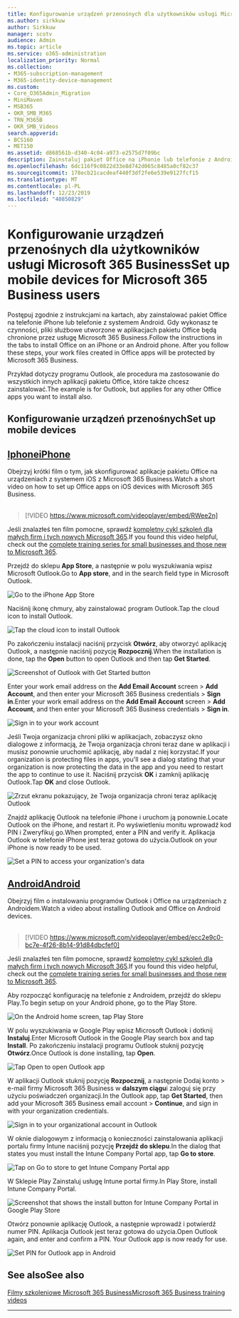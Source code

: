 ```yaml
---
title: Konfigurowanie urządzeń przenośnych dla użytkowników usługi Microsoft 365 Business
ms.author: sirkkuw
author: Sirkkuw
manager: scotv
audience: Admin
ms.topic: article
ms.service: o365-administration
localization_priority: Normal
ms.collection:
- M365-subscription-management
- M365-identity-device-management
ms.custom:
- Core_O365Admin_Migration
- MiniMaven
- MSB365
- OKR_SMB_M365
- TRN_M365B
- OKR_SMB_Videos
search.appverid:
- BCS160
- MET150
ms.assetid: d868561b-d340-4c04-a973-e2575d7f09bc
description: Zainstaluj pakiet Office na iPhonie lub telefonie z Androidem, a pliki służbowe w aplikacjach pakietu Office będą chronione przez firmę Microsoft 365 Business.
ms.openlocfilehash: 6dc116f9c0822d33e8d742d065c8485a0cf82c37
ms.sourcegitcommit: 178ecb21cacdeaf440f3df2fe6e539e9127fcf15
ms.translationtype: MT
ms.contentlocale: pl-PL
ms.lasthandoff: 12/23/2019
ms.locfileid: "40850829"
---
```

# <a name="set-up-mobile-devices-for-microsoft-365-business-users"></a><span data-ttu-id="cbb48-103">Konfigurowanie urządzeń przenośnych dla użytkowników usługi Microsoft 365 Business</span><span class="sxs-lookup"><span data-stu-id="cbb48-103">Set up mobile devices for Microsoft 365 Business users</span></span>

<span data-ttu-id="cbb48-p101">Postępuj zgodnie z instrukcjami na kartach, aby zainstalować pakiet Office na telefonie iPhone lub telefonie z systemem Android. Gdy wykonasz te czynności, pliki służbowe utworzone w aplikacjach pakietu Office będą chronione przez usługę Microsoft 365 Business.</span><span class="sxs-lookup"><span data-stu-id="cbb48-p101">Follow the instructions in the tabs to install Office on an iPhone or an Android phone. After you follow these steps, your work files created in Office apps will be protected by Microsoft 365 Business.</span></span>

<span data-ttu-id="cbb48-106">Przykład dotyczy programu Outlook, ale procedura ma zastosowanie do wszystkich innych aplikacji pakietu Office, które także chcesz zainstalować.</span><span class="sxs-lookup"><span data-stu-id="cbb48-106">The example is for Outlook, but applies for any other Office apps you want to install also.</span></span>
  
## <a name="set-up-mobile-devices"></a><span data-ttu-id="cbb48-107">Konfigurowanie urządzeń przenośnych</span><span class="sxs-lookup"><span data-stu-id="cbb48-107">Set up mobile devices</span></span>

## <a name="iphonetabiphone"></a>[<span data-ttu-id="cbb48-108">Iphone</span><span class="sxs-lookup"><span data-stu-id="cbb48-108">iPhone</span></span>](#tab/iPhone)
  
<span data-ttu-id="cbb48-109">Obejrzyj krótki film o tym, jak skonfigurować aplikacje pakietu Office na urządzeniach z systemem iOS z Microsoft 365 Business.</span><span class="sxs-lookup"><span data-stu-id="cbb48-109">Watch a short video on how to set up Office apps on iOS devices with Microsoft 365 Business.</span></span><br><br>

> [!VIDEO https://www.microsoft.com/videoplayer/embed/RWee2n] 

<span data-ttu-id="cbb48-110">Jeśli znalazłeś ten film pomocne, sprawdź [kompletny cykl szkoleń dla małych firm i tych nowych Microsoft 365](https://support.office.com/article/6ab4bbcd-79cf-4000-a0bd-d42ce4d12816).</span><span class="sxs-lookup"><span data-stu-id="cbb48-110">If you found this video helpful, check out the [complete training series for small businesses and those new to Microsoft 365](https://support.office.com/article/6ab4bbcd-79cf-4000-a0bd-d42ce4d12816).</span></span>

<span data-ttu-id="cbb48-111">Przejdź do sklepu **App Store**, a następnie w polu wyszukiwania wpisz Microsoft Outlook.</span><span class="sxs-lookup"><span data-stu-id="cbb48-111">Go to **App store**, and in the search field type in Microsoft Outlook.</span></span>
  
![Go to the iPhone App Store](media/886913de-76e5-4883-8ed0-4eb3ec06188f.png)
  
<span data-ttu-id="cbb48-113">Naciśnij ikonę chmury, aby zainstalować program Outlook.</span><span class="sxs-lookup"><span data-stu-id="cbb48-113">Tap the cloud icon to install Outlook.</span></span>
  
![Tap the cloud icon to install Outlook](media/665e1620-948a-4ab8-b914-dca49530142c.png)
  
<span data-ttu-id="cbb48-115">Po zakończeniu instalacji naciśnij przycisk **Otwórz**, aby otworzyć aplikację Outlook, a następnie naciśnij pozycję **Rozpocznij**.</span><span class="sxs-lookup"><span data-stu-id="cbb48-115">When the installation is done, tap the **Open** button to open Outlook and then tap **Get Started**.</span></span>
  
![Screenshot of Outlook with Get Started button](media/005bedec-ae50-4d75-b3bb-e7cef9e2561c.png)
  
<span data-ttu-id="cbb48-117">Enter your work email address on the **Add Email Account** screen \> **Add Account**, and then enter your Microsoft 365 Business credentials \> **Sign in**.</span><span class="sxs-lookup"><span data-stu-id="cbb48-117">Enter your work email address on the **Add Email Account** screen \> **Add Account**, and then enter your Microsoft 365 Business credentials \> **Sign in**.</span></span>
  
![Sign in to your work account](media/3cef1fb5-7bec-4d3d-8542-872b731ce19f.png)
  
<span data-ttu-id="cbb48-119">Jeśli Twoja organizacja chroni pliki w aplikacjach, zobaczysz okno dialogowe z informacją, że Twoja organizacja chroni teraz dane w aplikacji i musisz ponownie uruchomić aplikację, aby nadal z niej korzystać.</span><span class="sxs-lookup"><span data-stu-id="cbb48-119">If your organization is protecting files in apps, you'll see a dialog stating that your organization is now protecting the data in the app and you need to restart the app to continue to use it.</span></span> <span data-ttu-id="cbb48-120">Naciśnij przycisk **OK** i zamknij aplikację Outlook.</span><span class="sxs-lookup"><span data-stu-id="cbb48-120">Tap **OK** and close Outlook.</span></span> 
  
![Zrzut ekranu pokazujący, że Twoja organizacja chroni teraz aplikację Outlook](media/fb4c1c84-b1e9-42e1-8070-c13dcf79fb09.png)
  
<span data-ttu-id="cbb48-122">Znajdź aplikację Outlook na telefonie iPhone i uruchom ją ponownie.</span><span class="sxs-lookup"><span data-stu-id="cbb48-122">Locate Outlook on the iPhone, and restart it.</span></span> <span data-ttu-id="cbb48-123">Po wyświetleniu monitu wprowadź kod PIN i Zweryfikuj go.</span><span class="sxs-lookup"><span data-stu-id="cbb48-123">When prompted, enter a PIN and verify it.</span></span> <span data-ttu-id="cbb48-124">Aplikacja Outlook w telefonie iPhone jest teraz gotowa do użycia.</span><span class="sxs-lookup"><span data-stu-id="cbb48-124">Outlook on your iPhone is now ready to be used.</span></span>
  
![Set a PIN to access your organization's data](media/64f2630b-3164-47a4-9dd6-ca0c29ed5fb3.png)
  
## <a name="androidtabandroid"></a>[<span data-ttu-id="cbb48-126">Android</span><span class="sxs-lookup"><span data-stu-id="cbb48-126">Android</span></span>](#tab/Android)
  
<span data-ttu-id="cbb48-127">Obejrzyj film o instalowaniu programów Outlook i Office na urządzeniach z Androidem.</span><span class="sxs-lookup"><span data-stu-id="cbb48-127">Watch a video about installing Outlook and Office on Android devices.</span></span><br><br>

> [!VIDEO https://www.microsoft.com/videoplayer/embed/ecc2e9c0-bc7e-4f26-8b14-91d84dbcfef0] 

<span data-ttu-id="cbb48-128">Jeśli znalazłeś ten film pomocne, sprawdź [kompletny cykl szkoleń dla małych firm i tych nowych Microsoft 365](https://support.office.com/article/6ab4bbcd-79cf-4000-a0bd-d42ce4d12816).</span><span class="sxs-lookup"><span data-stu-id="cbb48-128">If you found this video helpful, check out the [complete training series for small businesses and those new to Microsoft 365](https://support.office.com/article/6ab4bbcd-79cf-4000-a0bd-d42ce4d12816).</span></span>

<span data-ttu-id="cbb48-129">Aby rozpocząć konfigurację na telefonie z Androidem, przejdź do sklepu Play.</span><span class="sxs-lookup"><span data-stu-id="cbb48-129">To begin setup on your Android phone, go to the Play Store.</span></span>
  
![On the Android home screen, tap Play Store](media/93df88e7-c778-40e1-b35e-868ca6e97f6c.png)
  
<span data-ttu-id="cbb48-131">W polu wyszukiwania w Google Play wpisz Microsoft Outlook i dotknij **Instaluj**.</span><span class="sxs-lookup"><span data-stu-id="cbb48-131">Enter Microsoft Outlook in the Google Play search box and tap **Install**.</span></span> <span data-ttu-id="cbb48-132">Po zakończeniu instalacji programu Outlook stuknij pozycję **Otwórz**.</span><span class="sxs-lookup"><span data-stu-id="cbb48-132">Once Outlook is done installing, tap **Open**.</span></span>
  
![Tap Open to open Outlook app](media/8b4c5937-8875-4b5a-a5b6-b8c6c9cd6240.png)
  
<span data-ttu-id="cbb48-134">W aplikacji Outlook stuknij pozycję **Rozpocznij**, a następnie Dodaj konto \> e-mail firmy Microsoft 365 Business w **dalszym ciągu**i zaloguj się przy użyciu poświadczeń organizacji.</span><span class="sxs-lookup"><span data-stu-id="cbb48-134">In the Outlook app, tap **Get Started**, then add your Microsoft 365 Business email account \> **Continue**, and sign in with your organization credentials.</span></span>
  
![Sign in to your organizational account in Outlook](media/18f67c66-4bab-4b99-94bd-080839312e29.png)
  
<span data-ttu-id="cbb48-136">W oknie dialogowym z informacją o konieczności zainstalowania aplikacji portalu firmy Intune naciśnij pozycję **Przejdź do sklepu**.</span><span class="sxs-lookup"><span data-stu-id="cbb48-136">In the dialog that states you must install the Intune Company Portal app, tap **Go to store**.</span></span>
  
![Tap on Go to store to get Intune Company Portal app](media/a702d712-5622-45dd-a511-b1adaee63071.png)
  
<span data-ttu-id="cbb48-138">W Sklepie Play Zainstaluj usługę Intune portal firmy.</span><span class="sxs-lookup"><span data-stu-id="cbb48-138">In Play Store, install Intune Company Portal.</span></span>
  
![Screenshot that shows the install button for Intune Company Portal in Google Play Store](media/5e0408f2-3f37-44dd-80ed-13ca2ac6df0c.png)
  
<span data-ttu-id="cbb48-p105">Otwórz ponownie aplikację Outlook, a następnie wprowadź i potwierdź numer PIN. Aplikacja Outlook jest teraz gotowa do użycia.</span><span class="sxs-lookup"><span data-stu-id="cbb48-p105">Open Outlook again, and enter and confirm a PIN. Your Outlook app is now ready for use.</span></span>
  
![Set  PIN for Outlook app in Android](media/edb91afb-f1ed-451a-bc6b-8ccba664e055.png)

## <a name="see-also"></a><span data-ttu-id="cbb48-143">See also</span><span class="sxs-lookup"><span data-stu-id="cbb48-143">See also</span></span>

[<span data-ttu-id="cbb48-144">Filmy szkoleniowe Microsoft 365 Business</span><span class="sxs-lookup"><span data-stu-id="cbb48-144">Microsoft 365 Business training videos</span></span>](https://support.office.com/article/6ab4bbcd-79cf-4000-a0bd-d42ce4d12816)

---
